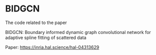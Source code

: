 # BIDGCN

The code related to the paper 

BIDGCN: Boundary informed dynamic graph convolutional network for adaptive spline fitting of scattered data



Paper: https://inria.hal.science/hal-04313629
